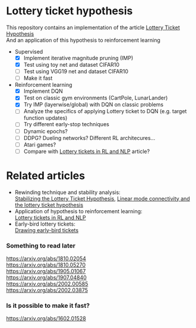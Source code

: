 # Lottery ticket hypothesis
This repository contains an implementation of the article [Lottery Ticket Hypothesis](https://arxiv.org/abs/1803.03635)  
And an application of this hypothesis to reinforcement learning
 - Supervised 
    - [x] Implement iterative magnitude pruning (IMP)  
    - [x] Test using toy net and dataset CIFAR10  
    - [ ] Test using VGG19 net and dataset CIFAR10  
    - [ ] Make it fast  
 - Reinforcement learning  
    - [x] Implement DQN  
    - [x] Test on classic gym environments (CartPole, LunarLander)   
    - [x] Try IMP (layerwise/global) with DQN on classic problems  
    - [ ] Analyze the specifics of applying Lottery ticket to DQN (e.g. target function updates)  
    - [ ] Try different early-stop techniques  
    - [ ] Dynamic epochs?  
    - [ ] DDPG? Dueling networks? Different RL architecures...  
    - [ ] Atari games?  
    - [ ] Compare with [Lottery tickets in RL and NLP](https://arxiv.org/abs/1906.02768) article?  

# Related articles
- Rewinding technique and stability analysis:  
[Stabilizing the Lottery Ticket Hypothesis](https://arxiv.org/abs/1903.01611), [Linear mode connectivity and the lottery ticket hypothesis](https://arxiv.org/abs/1912.05671)
- Application of hypothesis to reinforcement learning:  
[Lottery tickets in RL and NLP](https://arxiv.org/abs/1906.02768)
- Early-bird lottery tickets:  
[Drawing early-bird tickets](https://arxiv.org/abs/1909.11957)

### Something to read later
https://arxiv.org/abs/1810.02054   
https://arxiv.org/abs/1810.05270  
https://arxiv.org/abs/1905.01067  
https://arxiv.org/abs/1907.04840  
https://arxiv.org/abs/2002.00585  
https://arxiv.org/abs/2002.03875  

### Is it possible to make it fast?
https://arxiv.org/abs/1602.01528   
